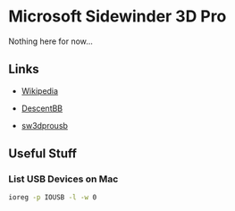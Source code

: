 # Microsoft Sidewinder 3D Pro 

Nothing here for now...

## Links

* [Wikipedia](https://en.wikipedia.org/wiki/Microsoft_SideWinder#3D_Pro)

* [DescentBB](http://www.descentbb.net/viewtopic.php?p=250537#250537)

* [sw3dprousb](https://code.google.com/archive/p/sw3dprousb/)

## Useful Stuff

### List USB Devices on Mac

```bash
ioreg -p IOUSB -l -w 0
```